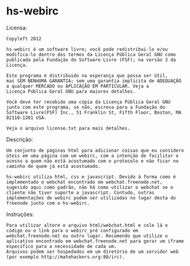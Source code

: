 hs-webirc
=========

Licensa:

	Copyleft 2012

	hs-webirc é um software livre; você pode redistribui-lo e/ou
	modifica-lo dentro dos termos da Licença Pública Geral GNU como
	publicada pela Fundação do Software Livre (FSF); na versão 3 da
	Licença.

	Este programa é distribuido na esperança que possa ser útil,
	mas SEM NENHUMA GARANTIA; sem uma garantia implicita de ADEQUAÇÂO
	a qualquer MERCADO ou APLICAÇÃO EM PARTICULAR. Veja a
	Licença Pública Geral GNU para maiores detalhes.

	Você deve ter recebido uma cópia da Licença Pública Geral GNU
	junto com este programa, se não, escreva para a Fundação do
	Software Livre(FSF) Inc., 51 Franklin St, Fifth Floor, Boston, MA
	02110-1301 USA.

	Veja o arquivo license.txt para mais detalhes.

Descrição:

	Um conjunto de páginas html para adicionar coisas que eu considero
	úteis em uma página com um webirc, com a intenção de facilitar o
	acesso a quem não está acostumado com o protocolo e não ficar no
	caminho de quem já está acostumado.

	hs-webirc utiliza html, css e javascript. Devido à forma como é
	implementado o webchat encontrado em webchat.freenode.net,
	sugerido aqui como padrão, não há como utilizar o webchat se o
	cliente não tiver suporte a javascript. Contudo, outras
	implementações de webirc podem ser utilizadas no lugar desta do
	freenode junto com o hs-webirc.

Instruções:

	Para utilizar altere o arquivo html/webchat.html e cole lá o
	código ou o link para o webirc pré configurado em
	webchat.freenode.net ou outro lugar. Recomendo que utilize o
	aplicativo encontrado em webchat.freenode.net para gerar um iframe
	específico para a necessidade de cada um.
	Arquivos podem ser hospedados em um diretório de um servidor web
	(por exemplo http://matehackers.org:80/irc).
